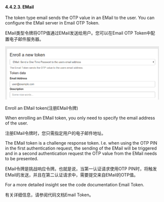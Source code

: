 #### 4.4.2.3. EMail

The token type email sends the OTP value in an EMail to the user. You can configure the EMail server in Email OTP Token.

EMail类型令牌将OTP值通过EMail发送给用户。您可以在Email OTP Token中配置电子邮件服务器。

![enroll_email](../Contents/enroll_email.png)

Enroll an EMail token(注册EMail令牌)

When enrolling an EMail token, you only need to specify the email address of the user.

注册EMail令牌时，您只需指定用户的电子邮件地址。

The EMail token is a challenge response token. I.e. when using the OTP PIN in the first authentication request, the sending of the EMail will be triggered and in a second authentication request the OTP value from the EMail needs to be presented.

EMail令牌是挑战响应令牌。也就是说，当第一认证请求使用OTP PIN时，将触发EMail的发送，并且在第二认证请求中，需要提交来自EMail的OTP值。

For a more detailed insight see the code documentation Email Token.

有关详细信息，请参阅代码文档Email Token。